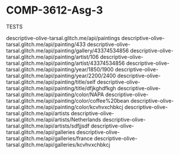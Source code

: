 # COMP-3612-Asg-3

TESTS

descriptive-olive-tarsal.glitch.me/api/paintings
descriptive-olive-tarsal.glitch.me/api/painting/433
descriptive-olive-tarsal.glitch.me/api/painting/gallery/43374534856
descriptive-olive-tarsal.glitch.me/api/painting/artist/106
descriptive-olive-tarsal.glitch.me/api/painting/artist/43374534856
descriptive-olive-tarsal.glitch.me/api/painting/year/1850/1900
descriptive-olive-tarsal.glitch.me/api/painting/year/2200/2400
descriptive-olive-tarsal.glitch.me/api/painting/title/self
descriptive-olive-tarsal.glitch.me/api/painting/title/dfjkghdfkgh
descriptive-olive-tarsal.glitch.me/api/painting/color/NAPA
descriptive-olive-tarsal.glitch.me/api/painting/color/coffee%20bean
descriptive-olive-tarsal.glitch.me/api/painting/color/kcvhvxchbkcj
descriptive-olive-tarsal.glitch.me/api/artists
descriptive-olive-tarsal.glitch.me/api/artists/Netherlands
descriptive-olive-tarsal.glitch.me/api/artists/sdfjjsdf
descriptive-olive-tarsal.glitch.me/api/galleries
descriptive-olive-tarsal.glitch.me/api/galleries/france
descriptive-olive-tarsal.glitch.me/api/galleries/kcvhvxchbkcj
